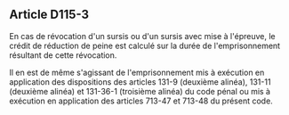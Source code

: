 Article D115-3
----
En cas de révocation d'un sursis ou d'un sursis avec mise à l'épreuve, le crédit
de réduction de peine est calculé sur la durée de l'emprisonnement résultant de
cette révocation.

Il en est de même s'agissant de l'emprisonnement mis à exécution en application
des dispositions des articles 131-9 (deuxième alinéa), 131-11 (deuxième alinéa)
et 131-36-1 (troisième alinéa) du code pénal ou mis à exécution en application
des articles 713-47 et 713-48 du présent code.
